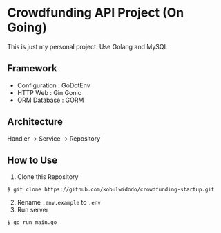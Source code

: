 # Crowdfunding API Project (On Going)
This is just my personal project. Use Golang and MySQL
## Framework
- Configuration : GoDotEnv
- HTTP Web : Gin Gonic
- ORM Database : GORM
## Architecture
Handler -> Service -> Repository
## How to Use
1. Clone this Repository
```
$ git clone https://github.com/kobulwidodo/crowdfunding-startup.git
```
2. Rename `.env.example` to `.env`
3. Run server
``` 
$ go run main.go
```
